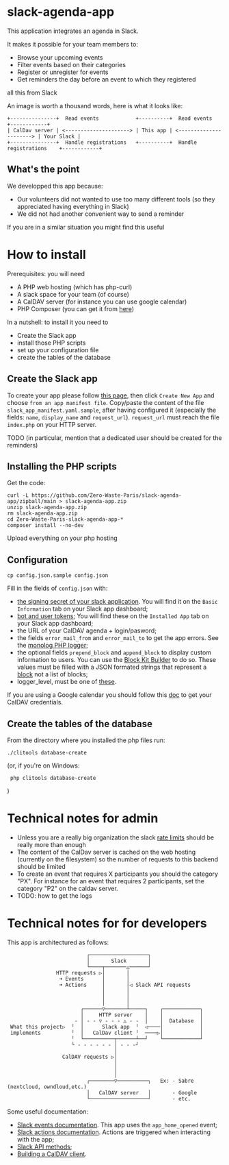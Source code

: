 slack-agenda-app
================

This application integrates an agenda in Slack.

It makes it possible for your team members to:
* Browse your upcoming events
* Filter events based on their categories
* Register or unregister for events
* Get reminders the day before an event to which they registered

all this from Slack

An image is worth a thousand words, here is what it looks like:

    +---------------+  Read events            +----------+  Read events             +------------+
    | CalDav server | <---------------------> | This app | <----------------------> | Your Slack |
    +---------------+  Handle registrations   +----------+  Handle registrations    +------------+

What's the point
----------------

We developped this app because:

* Our volunteers did not wanted to use too many different tools (so they appreciated having everything in Slack)
* We did not had another convenient way to send a reminder

If you are in a similar situation you might find this useful

How to install
==============

Prerequisites: you will need

* A PHP web hosting (which has php-curl)
* A slack space for your team (of course)
* A CalDAV server (for instance you can use google calendar)
* PHP Composer (you can get it from [here](https://getcomposer.org/))

In a nutshell: to install it you need to

- Create the Slack app
- install those PHP scripts
- set up your configuration file
- create the tables of the database

Create the Slack app
--------------------

To create your app please follow [this page](https://api.slack.com/apps), then click `Create New App` and choose `from an app manifest file`. Copy/paste the content of the file `slack_app_manifest.yaml.sample`, after having configured it (especially the fields: `name`, `display_name` and `request_url`). `request_url` must reach the file `index.php` on your HTTP server.

TODO (in particular, mention that a dedicated user should be created for the reminders)

Installing the PHP scripts
--------------------------
Get the code:

    curl -L https://github.com/Zero-Waste-Paris/slack-agenda-app/zipball/main > slack-agenda-app.zip
    unzip slack-agenda-app.zip
    rm slack-agenda-app.zip
    cd Zero-Waste-Paris-slack-agenda-app-*
    composer install --no-dev

Upload everything on your php hosting

Configuration
-------------

```
cp config.json.sample config.json
```

Fill in the fields of `config.json` with:
- [the signing secret of your slack application](https://api.slack.com/authentication/verifying-requests-from-slack). You will find it on the `Basic Information` tab on your Slack app dashboard;
- [bot and user tokens](https://api.slack.com/authentication/token-types);  You will find these on the `Installed App` tab on your Slack app dashboard;
- the URL of your CalDAV agenda + login/pasword;
- the fields `error_mail_from` and `error_mail_to` to get the app errors. See the [monolog PHP logger](https://github.com/Seldaek/monolog/blob/main/doc/02-handlers-formatters-processors.md);
- the optional fields `prepend_block` and `append_block` to display custom information to users. You can use the [Block Kit Builder](https://app.slack.com/block-kit-builder/) to do so. These values must be filled with a JSON formated strings that represent a [block](https://api.slack.com/block-kit) not a list of blocks;
- logger_level, must be one of [these](https://github.com/Seldaek/monolog/blob/fb2c324c17941ffe805aa7c953895af96840d0c9/src/Monolog/Logger.php#L103).

If you are using a Google calendar you should follow this [doc](https://support.google.com/accounts/answer/185833?hl=fr) to get your CalDAV credentials.

Create the tables of the database
---------------------------------

From the directory where you installed the php files run:

    ./clitools database-create

(or, if you're on Windows:

     php clitools database-create

)

Technical notes for admin
=========================

* Unless you are a really big organization the slack [rate limits](https://api.slack.com/changelog/2018-03-great-rate-limits) should be really more than enough
* The content of the CalDav server is cached on the web hosting (currently on the filesystem) so the number of requests to this backend should be limited
* To create an event that requires X participants you should the category "PX". For instance for an event that requires 2 participants, set the category "P2" on the caldav server.
* TODO: how to get the logs

Technical notes for  for developers
===================================
This app is architectured as follows:

```
                          ┌───────────────────┐
                          │       Slack       │
                          └────┬───────△──────┘
                HTTP requests ▷│       │
                 ➜ Events      │       │
                 ➜ Actions     │       │◁ Slack API requests
                               │       │
                               │       │
                               │       │
                        ┌──────▽───────┴─────┐    ┌────────────┐
                        │     HTTP server    │    │            │
                      - │ - - ▽ - - - △ - -  │    │  Database  │
 What this project▷  ╵  │      Slack app  ╵  ◁────│            │
 implements          ╵  │   CalDav client ╵  ────▷│            │
                     ╵  └──────────┬──────┴──┘    └────────────┘
                     └ - - - - - - │ - - -┘
                                   │
                  CalDAV requests ▷│
                                   │
                                   │
                                   │
                          ┌────────▽──────────┐   Ex: - Sabre (nextcloud, owndloud,etc.)
                          │   CalDAV server   │       - Google
                          └───────────────────┘       - etc.
```
Some useful documentation:
- [Slack events documentation](https://api.slack.com/events). This app uses the `app_home_opened` event;
- [Slack actions documentation](https://api.slack.com/interactivity/shortcuts). Actions are triggered when interacting with the app;
- [Slack API methods](https://api.slack.com/methods);
- [Building a CalDAV client](https://sabre.io/dav/building-a-caldav-client/).

